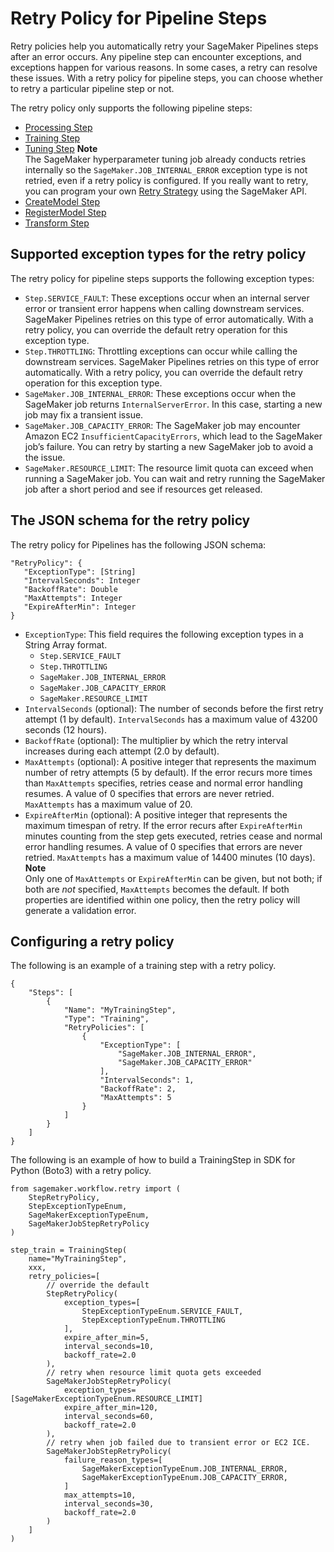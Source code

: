 # Retry Policy for Pipeline Steps<a name="pipelines-retry-policy"></a>

Retry policies help you automatically retry your SageMaker Pipelines steps after an error occurs\. Any pipeline step can encounter exceptions, and exceptions happen for various reasons\. In some cases, a retry can resolve these issues\. With a retry policy for pipeline steps, you can choose whether to retry a particular pipeline step or not\.

The retry policy only supports the following pipeline steps:
+ [Processing Step](build-and-manage-steps.md#step-type-processing) 
+ [Training Step](build-and-manage-steps.md#step-type-training) 
+ [Tuning Step](build-and-manage-steps.md#step-type-tuning) 
**Note**  
The SageMaker hyperparameter tuning job already conducts retries internally so the `SageMaker.JOB_INTERNAL_ERROR` exception type is not retried, even if a retry policy is configured\. If you really want to retry, you can program your own [ Retry Strategy](https://docs.aws.amazon.com/sagemaker/latest/APIReference/API_RetryStrategy.html) using the SageMaker API\.
+ [CreateModel Step](build-and-manage-steps.md#step-type-create-model) 
+ [RegisterModel Step](build-and-manage-steps.md#step-type-register-model) 
+ [Transform Step](build-and-manage-steps.md#step-type-transform) 



## Supported exception types for the retry policy<a name="pipelines-retry-policy-supported-exceptions"></a>

The retry policy for pipeline steps supports the following exception types:
+ `Step.SERVICE_FAULT`: These exceptions occur when an internal server error or transient error happens when calling downstream services\. SageMaker Pipelines retries on this type of error automatically\. With a retry policy, you can override the default retry operation for this exception type\.
+ `Step.THROTTLING`: Throttling exceptions can occur while calling the downstream services\. SageMaker Pipelines retries on this type of error automatically\. With a retry policy, you can override the default retry operation for this exception type\.
+ `SageMaker.JOB_INTERNAL_ERROR`: These exceptions occur when the SageMaker job returns `InternalServerError`\. In this case, starting a new job may fix a transient issue\.
+ `SageMaker.JOB_CAPACITY_ERROR`: The SageMaker job may encounter Amazon EC2 `InsufficientCapacityErrors`, which lead to the SageMaker job’s failure\. You can retry by starting a new SageMaker job to avoid a the issue\. 
+ `SageMaker.RESOURCE_LIMIT`: The resource limit quota can exceed when running a SageMaker job\. You can wait and retry running the SageMaker job after a short period and see if resources get released\.

## The JSON schema for the retry policy<a name="pipelines-retry-policy-json-schema"></a>

The retry policy for Pipelines has the following JSON schema:

```
"RetryPolicy": {
   "ExceptionType": [String]
   "IntervalSeconds": Integer
   "BackoffRate": Double
   "MaxAttempts": Integer
   "ExpireAfterMin": Integer
}
```
+ `ExceptionType`: This field requires the following exception types in a String Array format\.
  + `Step.SERVICE_FAULT`
  + `Step.THROTTLING`
  + `SageMaker.JOB_INTERNAL_ERROR`
  + `SageMaker.JOB_CAPACITY_ERROR`
  + `SageMaker.RESOURCE_LIMIT`
+ `IntervalSeconds` \(optional\): The number of seconds before the first retry attempt \(1 by default\)\. `IntervalSeconds` has a maximum value of 43200 seconds \(12 hours\)\.
+ `BackoffRate` \(optional\): The multiplier by which the retry interval increases during each attempt \(2\.0 by default\)\.
+ `MaxAttempts` \(optional\): A positive integer that represents the maximum number of retry attempts \(5 by default\)\. If the error recurs more times than `MaxAttempts` specifies, retries cease and normal error handling resumes\. A value of 0 specifies that errors are never retried\. `MaxAttempts` has a maximum value of 20\.
+ `ExpireAfterMin` \(optional\): A positive integer that represents the maximum timespan of retry\. If the error recurs after `ExpireAfterMin` minutes counting from the step gets executed, retries cease and normal error handling resumes\. A value of 0 specifies that errors are never retried\. `MaxAttempts` has a maximum value of 14400 minutes \(10 days\)\.
**Note**  
Only one of `MaxAttempts` or `ExpireAfterMin` can be given, but not both; if both are *not* specified, `MaxAttempts` becomes the default\. If both properties are identified within one policy, then the retry policy will generate a validation error\.

## Configuring a retry policy<a name="pipelines-configuring-retry-policy"></a>

The following is an example of a training step with a retry policy\.

```
{
    "Steps": [
        {
            "Name": "MyTrainingStep",
            "Type": "Training",
            "RetryPolicies": [
                {
                    "ExceptionType": [
                        "SageMaker.JOB_INTERNAL_ERROR",
                        "SageMaker.JOB_CAPACITY_ERROR"
                    ],
                    "IntervalSeconds": 1,
                    "BackoffRate": 2,
                    "MaxAttempts": 5
                }
            ]
        }
    ]
}
```



The following is an example of how to build a TrainingStep in SDK for Python \(Boto3\) with a retry policy\.

```
from sagemaker.workflow.retry import (
    StepRetryPolicy, 
    StepExceptionTypeEnum,
    SageMakerExceptionTypeEnum,
    SageMakerJobStepRetryPolicy
)

step_train = TrainingStep(
    name="MyTrainingStep",
    xxx,
    retry_policies=[
        // override the default 
        StepRetryPolicy(
            exception_types=[
                StepExceptionTypeEnum.SERVICE_FAULT, 
                StepExceptionTypeEnum.THROTTLING
            ],
            expire_after_min=5,
            interval_seconds=10,
            backoff_rate=2.0 
        ),
        // retry when resource limit quota gets exceeded
        SageMakerJobStepRetryPolicy(
            exception_types=[SageMakerExceptionTypeEnum.RESOURCE_LIMIT]
            expire_after_min=120,
            interval_seconds=60,
            backoff_rate=2.0
        ),
        // retry when job failed due to transient error or EC2 ICE.
        SageMakerJobStepRetryPolicy(
            failure_reason_types=[
                SageMakerExceptionTypeEnum.JOB_INTERNAL_ERROR,
                SageMakerExceptionTypeEnum.JOB_CAPACITY_ERROR,
            ]
            max_attempts=10,
            interval_seconds=30,
            backoff_rate=2.0
        )
    ]
)
```
